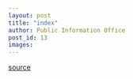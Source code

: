 ```yaml
---
layout: post
title: "index"
author: Public Information Office
post_id: 13
images:
---
```



[source](http://www1.ucsc.edu/currents/00-01/01-01/index.copy.html "Permalink to index")
